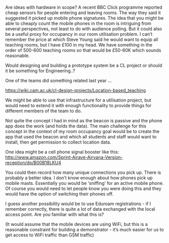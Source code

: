 Are ideas with hardware in scope? A recent BBC Click programme reported
cheap sensors for people entering and leaving rooms. The way they said
it suggested it picked up mobile phone signatures. The idea that you
might be able to cheaply count the mobile phones in the room is
intriguing from several perspectives, not least to do with audience
polling. But it could also be a useful proxy for occupancy in our room
utilisation problem. I can’t remember the price at which Steve Young
said he would want to equip all teaching rooms, but I have £100 in my
head. We have something in the order of 500-600 teaching rooms so that
would be £50-60K which sounds reasonable.

Would designing and building a prototype system be a CL project or
should it be something for Engineering..?

One of the teams did something related last year ...

<https://wiki.cam.ac.uk/cl-design-projects/Location-based_teaching>

We might be able to use that infrastructure for a utilisation project,
but would need to extend it with enough functionality to provide things
for different members of the team to do.

Not quite the concept I had in mind as the beacon is passive and the
phone app does the work (and holds the data). The main challenge for
this concept in the context of my room occupancy goal would be to create
the app that used the beacon and which all students and staff would want
to install, then get permission to collect location data.

One idea might be a cell phone signal booster like this:
<http://www.amazon.com/Sprint-Airave-Airvana-Version-reception/dp/B00B18LKU4>

You could then record how many unique connections you pick up. There is
probably a better idea. I don’t know enough about how phones pick up
mobile masts. Essentially you would be ‘sniffing’ for an active mobile
phone. Of course you would need to let people know you were doing this
and they would have the option of switching their phones off.

I guess another possibility would be to use Eduroam registrations - if I
remember correctly, there is quite a lot of data exchanged with the
local access point. Are you familiar with what this is?

(It would assume that the mobile devices are using WiFi, but this is a
reasonable constraint for building a demonstrator - it’s much easier for
us to get access to WiFi traffic than GSM traffic)